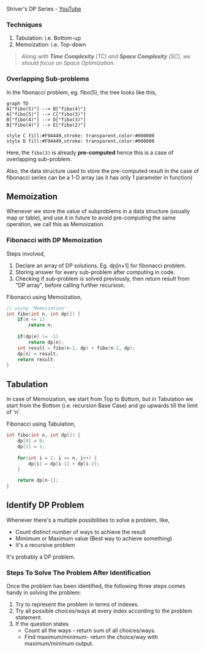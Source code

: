 Striver's DP Series - [YouTube](https://www.youtube.com/watch?v=FfXoiwwnxFw&list=PLgUwDviBIf0qUlt5H_kiKYaNSqJ81PMMY&index=1)

### Techniques
1. Tabulation: i.e. Bottom-up
2. Memoization: i.e. Top-down

> _Along with **Time Complexity** (TC) and **Space Complexity** (SC), we should focus on Space Optimization._

### Overlapping Sub-problems
In the fibonacci problem, eg. fibo(5), the tree looks like this,

```mermaid
graph TD
A["fibo(5)"] --> B["fibo(4)"]
A["fibo(5)"] --> C["fibo(3)"]
B["fibo(4)"] --> D["fibo(3)"]
B["fibo(4)"] --> E["fibo(2)"]

style C fill:#F94449,stroke: transparent,color:#000000
style D fill:#F94449,stroke: transparent,color:#000000
```

Here, the `fibo(3)` is already **pre-computed** hence this is a case of overlapping sub-problem.

Also, the data structure used to store the pre-computed result in the case of fibonacci series can be a 1-D array (as it has only 1 parameter in function)


## Memoization
Whenever we store the value of subproblems in a data structure (usually map or table), and use it in future to avoid pre-computing the same operation, we call this as Memoization.

### Fibonacci with DP Memoization
Steps involved,
1. Declare an array of DP solutions. Eg. dp[n+1] for fibonacci problem.
2. Storing answer for every sub-problem after computing in code.
3. Checking if sub-problem is solved previously, then return result from "DP array", before calling further recursion.

Fibonacci using Memoization,
```cpp
// using 'Memoization'
int fibo(int n, int dp[]) {
    if(n <= 1)
        return n;
    
    if(dp[n] != -1)
        return dp[n];
    int result = fibo(n-1, dp) + fibo(n-2, dp);
    dp[n] = result;
    return result;
}
```

## Tabulation
In case of Memoization, we start from Top to Bottom, but in Tabulation we start from the Bottom (i.e. recursion Base Case) and go upwards till the limit of 'n'.

Fibonacci using Tabulation,
```cpp
int fibo(int n, int dp[]) {
    dp[0] = 0;
    dp[1] = 1;
    
    for(int i = 2; i <= n, i++) {
        dp[i] = dp[i-1] + dp[i-2];
    }

    return dp[n-1];
}
```

## Identify DP Problem
Whenever there's a multiple possibilities to solve a problem, like,
- Count distinct number of ways to achieve the result
- Mimimum or Maximum value (Best way to achieve something)
- It's a recursive problem

It's probably a DP problem.

### Steps To Solve The Problem After Identification

Once the problem has been identified, the following three steps comes handy in solving the problem:

1. Try to represent the problem in terms of indexes.
2. Try all possible choices/ways at every index according to the problem statement.
3. If the question states
    - Count all the ways - return sum of all choices/ways.
    - Find maximum/minimum- return the choice/way with maximum/minimum output.
